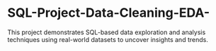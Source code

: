 # SQL-Project-Data-Cleaning-EDA-
This project demonstrates SQL-based data exploration and analysis techniques using real-world datasets to uncover insights and trends.
